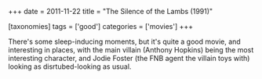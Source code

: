 +++
date = 2011-11-22
title = "The Silence of the Lambs (1991)"

[taxonomies]
tags = ['good']
categories = ['movies']
+++

There's some sleep-inducing moments, but it's quite a good movie, and
interesting in places, with the main villain (Anthony Hopkins) being the
most interesting character, and Jodie Foster (the FNB agent the villain
toys with) looking as disrtubed-looking as usual.
